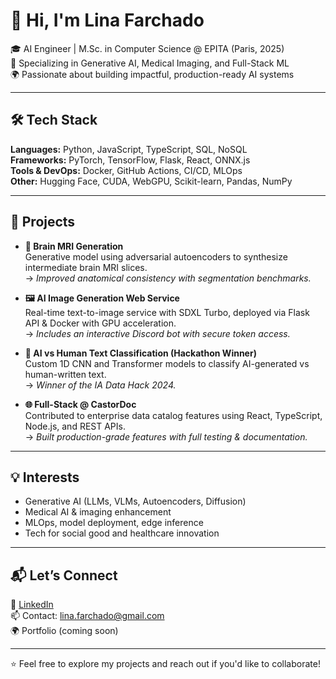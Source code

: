 # 👋 Hi, I'm Lina Farchado

🎓 AI Engineer | M.Sc. in Computer Science @ EPITA (Paris, 2025)  
🧠 Specializing in Generative AI, Medical Imaging, and Full-Stack ML  
🌍 Passionate about building impactful, production-ready AI systems

---

## 🛠️ Tech Stack

**Languages:** Python, JavaScript, TypeScript, SQL, NoSQL   
**Frameworks:** PyTorch, TensorFlow, Flask, React, ONNX.js  
**Tools & DevOps:** Docker, GitHub Actions, CI/CD, MLOps  
**Other:** Hugging Face, CUDA, WebGPU, Scikit-learn, Pandas, NumPy  

---

## 🚀 Projects

- **🧠 Brain MRI Generation**  
  Generative model using adversarial autoencoders to synthesize intermediate brain MRI slices.  
  → *Improved anatomical consistency with segmentation benchmarks.*

- **🖼️ AI Image Generation Web Service**  
  Real-time text-to-image service with SDXL Turbo, deployed via Flask API & Docker with GPU acceleration.  
  → *Includes an interactive Discord bot with secure token access.*

- **🤖 AI vs Human Text Classification (Hackathon Winner)**  
  Custom 1D CNN and Transformer models to classify AI-generated vs human-written text.  
  → *Winner of the IA Data Hack 2024.*

- **🌐 Full-Stack @ CastorDoc**  
  Contributed to enterprise data catalog features using React, TypeScript, Node.js, and REST APIs.  
  → *Built production-grade features with full testing & documentation.*

---

## 💡 Interests

- Generative AI (LLMs, VLMs, Autoencoders, Diffusion)
- Medical AI & imaging enhancement
- MLOps, model deployment, edge inference
- Tech for social good and healthcare innovation

---

## 📬 Let’s Connect

🔗 [LinkedIn](https://www.linkedin.com/in/linafarchado/)  
📫 Contact: lina.farchado@gmail.com  
🌍 Portfolio (coming soon)

---

⭐ Feel free to explore my projects and reach out if you'd like to collaborate!

